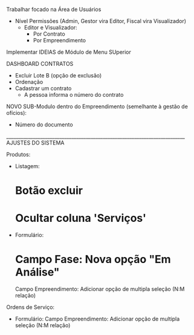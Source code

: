 

Trabalhar focado na Área de Usuários
- Nível Permissões (Admin, Gestor vira Editor, Fiscal vira Visualizador)
    - Editor e Visualizador:
        - Por Contrato
        - Por Empreendimento

Implementar IDEIAS de Módulo de Menu SUperior

DASHBOARD CONTRATOS
- Excluir Lote B (opção de exclusão)
- Ordenação
- Cadastrar um contrato
    - A pessoa informa o número do contrato

NOVO SUB-Modulo dentro do Empreendimento (semelhante à gestão de ofícios):
- Número do documento


__________________________________________________________________________ AJUSTES DO SISTEMA

Produtos:
- Listagem:
    # Botão excluir
    # Ocultar coluna 'Serviços'
- Formulário:
    # Campo Fase: Nova opção "Em Análise"
    Campo Empreendimento: Adicionar opção de multipla seleção (N:M relação)

Ordens de Serviço:
- Formulário:
    Campo Empreendimento: Adicionar opção de multipla seleção (N:M relação)